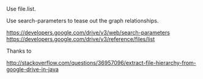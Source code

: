 Use file.list.

Use search-parameters to tease out the graph relationships.

<https://developers.google.com/drive/v3/web/search-parameters>
<https://developers.google.com/drive/v3/reference/files/list>

Thanks to

<http://stackoverflow.com/questions/36957096/extract-file-hierarchy-from-google-drive-in-java>

